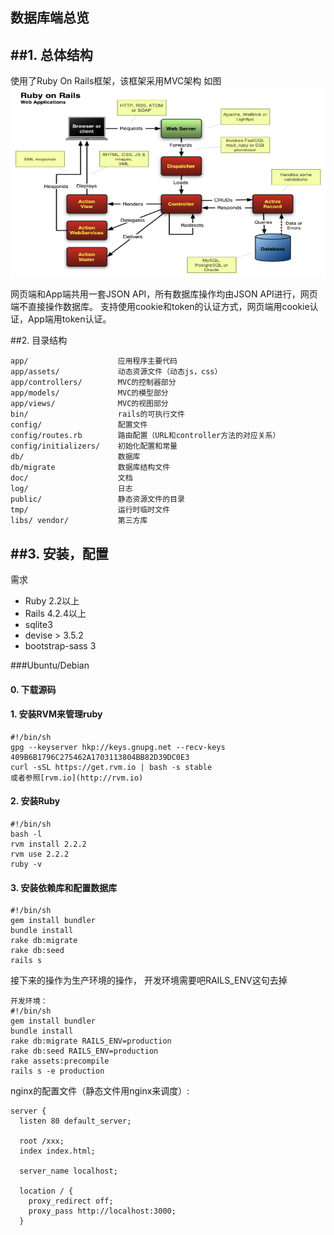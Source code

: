 数据库端总览
---

##1. 总体结构
---
使用了Ruby On Rails框架，该框架采用MVC架构
如图
![alt rails](rails_arch.png "rails")

网页端和App端共用一套JSON API，所有数据库操作均由JSON API进行，网页端不直接操作数据库。
支持使用cookie和token的认证方式，网页端用cookie认证，App端用token认证。

##2. 目录结构

    app/                    应用程序主要代码
    app/assets/             动态资源文件（动态js，css）
    app/controllers/        MVC的控制器部分
    app/models/             MVC的模型部分
    app/views/              MVC的视图部分
    bin/                    rails的可执行文件
    config/                 配置文件
    config/routes.rb        路由配置（URL和controller方法的对应关系）
    config/initializers/    初始化配置和常量
    db/                     数据库
    db/migrate              数据库结构文件
    doc/                    文档
    log/                    日志
    public/                 静态资源文件的目录
    tmp/                    运行时临时文件
    libs/ vendor/           第三方库
    
##3. 安装，配置
---
需求

*   Ruby 2.2以上
*   Rails 4.2.4以上
*   sqlite3
*   devise > 3.5.2
*   bootstrap-sass 3

###Ubuntu/Debian
#### 0. 下载源码
#### 1. 安装RVM来管理ruby
    #!/bin/sh
    gpg --keyserver hkp://keys.gnupg.net --recv-keys 409B6B1796C275462A1703113804BB82D39DC0E3
    curl -sSL https://get.rvm.io | bash -s stable
    或者参照[rvm.io](http://rvm.io)
#### 2. 安装Ruby
    #!/bin/sh
    bash -l
    rvm install 2.2.2
    rvm use 2.2.2
    ruby -v
    
#### 3. 安装依赖库和配置数据库
    #!/bin/sh
    gem install bundler
    bundle install
    rake db:migrate
    rake db:seed
    rails s

接下来的操作为生产环境的操作， 开发环境需要吧RAILS_ENV这句去掉

    开发环境：
    #!/bin/sh
    gem install bundler
    bundle install
    rake db:migrate RAILS_ENV=production
    rake db:seed RAILS_ENV=production
    rake assets:precompile
    rails s -e production
    
nginx的配置文件（静态文件用nginx来调度）:

    server {
      listen 80 default_server;
    
      root /xxx;
      index index.html;
    
      server_name localhost;
    
      location / {
        proxy_redirect off;
        proxy_pass http://localhost:3000;
      }
